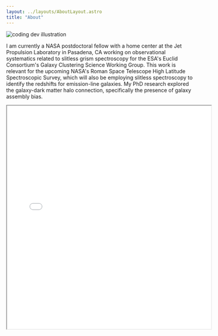 ```yaml
---
layout: ../layouts/AboutLayout.astro
title: "About"
---
```


<div>
  <img src="/assets/HeadShot_McCarthy_Website.png" class="sm:w-1/2 mx-auto" alt="coding dev illustration">
</div>

<p>
I am currently a NASA postdoctoral fellow with a home center at the Jet Propulsion Laboratory in Pasadena, CA working on observational systematics related to slitless grism spectroscopy for the ESA's Euclid Consortium's Galaxy Clustering Science Working Group. This work is relevant for the upcoming NASA's Roman Space Telescope High Latitude Spectroscopic Survey, which will also be employing slitless spectroscopy to identify the redshifts for emission-line galaxies. My PhD research explored the galaxy-dark matter halo connection, specifically the presence of galaxy assembly bias.
</p>

<a class="CV_body"><p align="center"><iframe src="/assets/McCarthy_CV_without_REFS.pdf" width="550" height="600"/></iframe></p></a>
